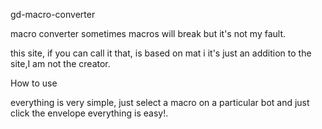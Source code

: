 gd-macro-converter

macro converter sometimes macros will break but it's not my fault.

this site, if you can call it that, is based on mat i it's just an addition to the site,I am not the creator.

How to use

everything is very simple, just select a macro on a particular bot and just click the envelope everything is easy!.
